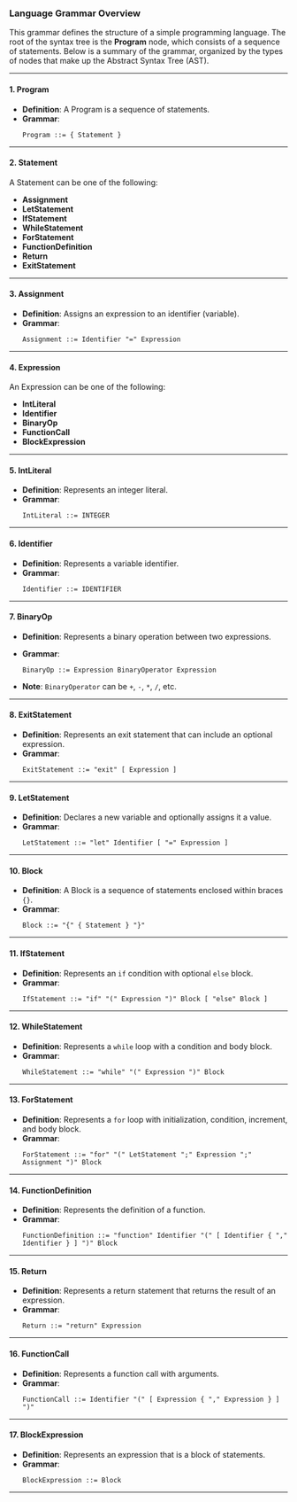 ### Language Grammar Overview

This grammar defines the structure of a simple programming language. The root of the syntax tree is the **Program** node, which consists of a sequence of statements. Below is a summary of the grammar, organized by the types of nodes that make up the Abstract Syntax Tree (AST).

---

#### 1. **Program**
- **Definition**: A Program is a sequence of statements.
- **Grammar**:
  ```
  Program ::= { Statement }
  ```

---

#### 2. **Statement**
A Statement can be one of the following:
- **Assignment**
- **LetStatement**
- **IfStatement**
- **WhileStatement**
- **ForStatement**
- **FunctionDefinition**
- **Return**
- **ExitStatement**

---

#### 3. **Assignment**
- **Definition**: Assigns an expression to an identifier (variable).
- **Grammar**:
  ```
  Assignment ::= Identifier "=" Expression
  ```

---

#### 4. **Expression**
An Expression can be one of the following:
- **IntLiteral**
- **Identifier**
- **BinaryOp**
- **FunctionCall**
- **BlockExpression**

---

#### 5. **IntLiteral**
- **Definition**: Represents an integer literal.
- **Grammar**:
  ```
  IntLiteral ::= INTEGER
  ```

---

#### 6. **Identifier**
- **Definition**: Represents a variable identifier.
- **Grammar**:
  ```
  Identifier ::= IDENTIFIER
  ```

---

#### 7. **BinaryOp**
- **Definition**: Represents a binary operation between two expressions.
- **Grammar**:
  ```
  BinaryOp ::= Expression BinaryOperator Expression
  ```

- **Note**: `BinaryOperator` can be `+`, `-`, `*`, `/`, etc.

---

#### 8. **ExitStatement**
- **Definition**: Represents an exit statement that can include an optional expression.
- **Grammar**:
  ```
  ExitStatement ::= "exit" [ Expression ]
  ```

---

#### 9. **LetStatement**
- **Definition**: Declares a new variable and optionally assigns it a value.
- **Grammar**:
  ```
  LetStatement ::= "let" Identifier [ "=" Expression ]
  ```

---

#### 10. **Block**
- **Definition**: A Block is a sequence of statements enclosed within braces `{}`.
- **Grammar**:
  ```
  Block ::= "{" { Statement } "}"
  ```

---

#### 11. **IfStatement**
- **Definition**: Represents an `if` condition with optional `else` block.
- **Grammar**:
  ```
  IfStatement ::= "if" "(" Expression ")" Block [ "else" Block ]
  ```

---

#### 12. **WhileStatement**
- **Definition**: Represents a `while` loop with a condition and body block.
- **Grammar**:
  ```
  WhileStatement ::= "while" "(" Expression ")" Block
  ```

---

#### 13. **ForStatement**
- **Definition**: Represents a `for` loop with initialization, condition, increment, and body block.
- **Grammar**:
  ```
  ForStatement ::= "for" "(" LetStatement ";" Expression ";" Assignment ")" Block
  ```

---

#### 14. **FunctionDefinition**
- **Definition**: Represents the definition of a function.
- **Grammar**:
  ```
  FunctionDefinition ::= "function" Identifier "(" [ Identifier { "," Identifier } ] ")" Block
  ```

---

#### 15. **Return**
- **Definition**: Represents a return statement that returns the result of an expression.
- **Grammar**:
  ```
  Return ::= "return" Expression
  ```

---

#### 16. **FunctionCall**
- **Definition**: Represents a function call with arguments.
- **Grammar**:
  ```
  FunctionCall ::= Identifier "(" [ Expression { "," Expression } ] ")"
  ```

---

#### 17. **BlockExpression**
- **Definition**: Represents an expression that is a block of statements.
- **Grammar**:
  ```
  BlockExpression ::= Block
  ```

---